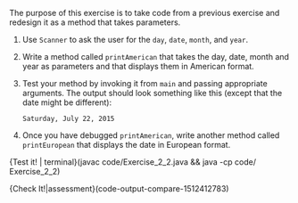 The purpose of this exercise is to take code from a previous exercise and redesign it as a method that takes parameters.

1.  Use `Scanner` to ask the user for the `day`, `date`, `month`, and `year`.

1.  Write a method called `printAmerican` that takes the day, date, month and year as parameters and that displays them in American format.

1.  Test your method by invoking it from `main` and passing appropriate arguments.
    The output should look something like this (except that the date might be different):

    ```code
    Saturday, July 22, 2015
    ```

1.  Once you have debugged `printAmerican`, write another method called `printEuropean` that displays the date in European format.

{Test it! | terminal}(javac code/Exercise_2_2.java && java -cp code/ Exercise_2_2)

{Check It!|assessment}(code-output-compare-1512412783)
